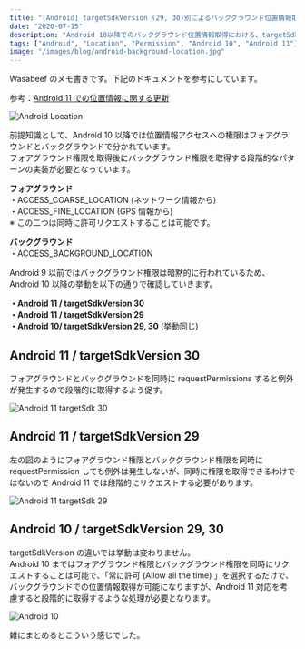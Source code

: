 ```yaml
---
title: "[Android] targetSdkVersion (29, 30)別によるバックグラウンド位置情報取得の挙動差"
date: "2020-07-15"
description: "Android 10以降でのバックグラウンド位置情報取得における、targetSdkVersionごとの挙動の違いについて解説"
tags: ["Android", "Location", "Permission", "Android 10", "Android 11"]
image: "/images/blog/android-background-location.jpg"
---
```


Wasabeef のメモ書きです。下記のドキュメントを参考にしています。

参考：[Android 11 での位置情報に関する更新](https://developer.android.com/preview/privacy/location)

![Android Location](https://cdn-images-1.medium.com/max/800/1*LWMOOYCi0R0_y2Z1QTMphQ.jpeg)

前提知識として、Android 10 以降では位置情報アクセスへの権限はフォアグラウンドとバックグラウンドで分かれています。  
フォアグラウンド権限を取得後にバックグラウンド権限を取得する段階的なパターンの実装が必要となっています。

**フォアグラウンド**  
・ACCESS_COARSE_LOCATION (ネットワーク情報から)  
・ACCESS_FINE_LOCATION (GPS 情報から)  
※ この二つは同時に許可リクエストすることは可能です。

**バックグラウンド**  
・ACCESS_BACKGROUND_LOCATION

Android 9 以前ではバックグラウンド権限は暗黙的に行われているため、Android 10 以降の挙動を以下の通りで確認していきます。

**・Android 11 / targetSdkVersion 30  
・Android 11 / targetSdkVersion 29  
・Android 10/ targetSdkVersion 29, 30** (挙動同じ)

## Android 11 / targetSdkVersion 30

フォアグラウンドとバックグラウンドを同時に requestPermissions すると例外が発生するので段階的に取得するよう促す。

![Android 11 targetSdk 30](https://cdn-images-1.medium.com/max/800/1*HBFBTKUFn18bDCZOwhp-HQ.jpeg)

## Android 11 / targetSdkVersion 29

左の図のようにフォアグラウンド権限とバックグラウンド権限を同時に requestPermission しても例外は発生しないが、同時に権限を取得できるわけではないので Android 11 では段階的にリクエストする必要があります。

![Android 11 targetSdk 29](https://cdn-images-1.medium.com/max/1200/1*B3NHn-l56dSjwVlDuvotbg.jpeg)

## Android 10 / targetSdkVersion 29, 30

targetSdkVersion の違いでは挙動は変わりません。  
Android 10 まではフォアグラウンド権限とバックグラウンド権限を同時にリクエストすることは可能で、「常に許可 (Allow all the time) 」を選択するだけで、バックグラウンドでの位置情報取得が可能になりますが、Android 11 対応を考慮すると段階的に取得するような処理が必要となります。

![Android 10](https://cdn-images-1.medium.com/max/1200/1*mWQ5eonV5qamEirud3-8hw.jpeg)

雑にまとめるとこういう感じでした。